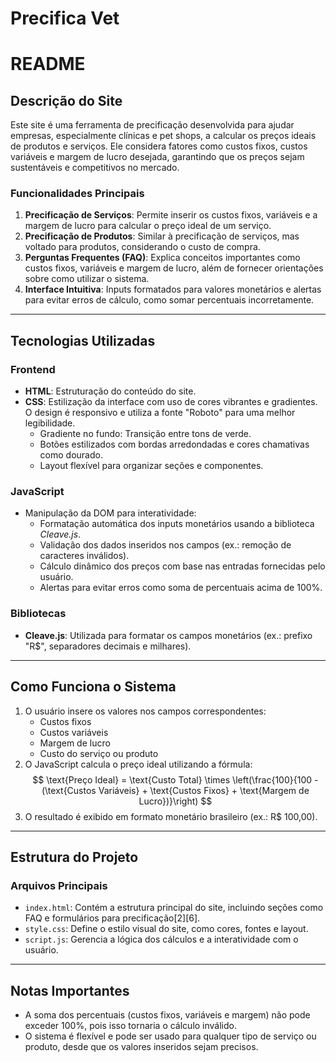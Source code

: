 # Precifica Vet
# README

## **Descrição do Site**

Este site é uma ferramenta de precificação desenvolvida para ajudar empresas, especialmente clínicas e pet shops, a calcular os preços ideais de produtos e serviços. Ele considera fatores como custos fixos, custos variáveis e margem de lucro desejada, garantindo que os preços sejam sustentáveis e competitivos no mercado.

### **Funcionalidades Principais**
1. **Precificação de Serviços**: Permite inserir os custos fixos, variáveis e a margem de lucro para calcular o preço ideal de um serviço.
2. **Precificação de Produtos**: Similar à precificação de serviços, mas voltado para produtos, considerando o custo de compra.
3. **Perguntas Frequentes (FAQ)**: Explica conceitos importantes como custos fixos, variáveis e margem de lucro, além de fornecer orientações sobre como utilizar o sistema.
4. **Interface Intuitiva**: Inputs formatados para valores monetários e alertas para evitar erros de cálculo, como somar percentuais incorretamente.

---

## **Tecnologias Utilizadas**

### **Frontend**
- **HTML**: Estruturação do conteúdo do site.
- **CSS**: Estilização da interface com uso de cores vibrantes e gradientes. O design é responsivo e utiliza a fonte "Roboto" para uma melhor legibilidade.
    - Gradiente no fundo: Transição entre tons de verde.
    - Botões estilizados com bordas arredondadas e cores chamativas como dourado.
    - Layout flexível para organizar seções e componentes.

### **JavaScript**
- Manipulação da DOM para interatividade:
  - Formatação automática dos inputs monetários usando a biblioteca *Cleave.js*.
  - Validação dos dados inseridos nos campos (ex.: remoção de caracteres inválidos).
  - Cálculo dinâmico dos preços com base nas entradas fornecidas pelo usuário.
  - Alertas para evitar erros como soma de percentuais acima de 100%.

### **Bibliotecas**
- **Cleave.js**: Utilizada para formatar os campos monetários (ex.: prefixo "R$", separadores decimais e milhares).

---

## **Como Funciona o Sistema**

1. O usuário insere os valores nos campos correspondentes:
   - Custos fixos
   - Custos variáveis
   - Margem de lucro
   - Custo do serviço ou produto
2. O JavaScript calcula o preço ideal utilizando a fórmula:
   $$
   \text{Preço Ideal} = \text{Custo Total} \times \left(\frac{100}{100 - (\text{Custos Variáveis} + \text{Custos Fixos} + \text{Margem de Lucro})}\right)
   $$
3. O resultado é exibido em formato monetário brasileiro (ex.: R$ 100,00).

---

## **Estrutura do Projeto**

### Arquivos Principais
- `index.html`: Contém a estrutura principal do site, incluindo seções como FAQ e formulários para precificação[2][6].
- `style.css`: Define o estilo visual do site, como cores, fontes e layout.
- `script.js`: Gerencia a lógica dos cálculos e a interatividade com o usuário.

---

## **Notas Importantes**
- A soma dos percentuais (custos fixos, variáveis e margem) não pode exceder 100%, pois isso tornaria o cálculo inválido.
- O sistema é flexível e pode ser usado para qualquer tipo de serviço ou produto, desde que os valores inseridos sejam precisos.